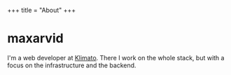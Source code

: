 +++
title = "About"
+++

# maxarvid
I'm a web developer at [Klimato](https://klimato.com). There I work on the whole stack, but with a focus on the infrastructure and the backend.